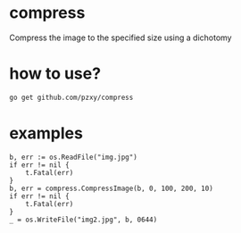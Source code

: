 # compress
Compress the image to the specified size using a dichotomy


# how to use?
```bash
go get github.com/pzxy/compress
```

# examples

```golang
b, err := os.ReadFile("img.jpg")
if err != nil {
    t.Fatal(err)
}
b, err = compress.CompressImage(b, 0, 100, 200, 10)
if err != nil {
    t.Fatal(err)
}
_ = os.WriteFile("img2.jpg", b, 0644)
```